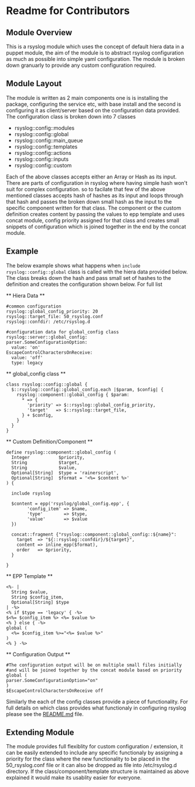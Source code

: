 # Readme for Contributors

## Module Overview
  This is a rsyslog module which uses the concept of default hiera data in a 
  puppet module, the aim of the module is to abstract rsyslog configuration as
  much as possible into simple yaml configuration. The module is broken down
  granuarly to provide any custom configuration required.

## Module Layout
  The module is written as 2 main components one is is installing the package,
  configuring the service etc, with base install and the second is configuring 
  it as client/server based on the configuration data provided. The configuration 
  class is broken down into 7 classes

  - rsyslog::config::modules
  - rsyslog::config::global
  - rsyslog::config::main_queue
  - rsyslog::config::templates
  - rsyslog::config::actions
  - rsyslog::config::inputs
  - rsyslog::config::custom


  Each of the above classes accepts either an Array or Hash as its input. There
  are parts of configuration in rsyslog where having simple hash won't suit for
  complex configuration. so to facilate that few of the above mentioned classes
  accepts hash of hashes as its input and loops through that hash and passes
  the broken down small hash as the input to the specific component written for
  that class. The component or the custom definition creates content by passing 
  the values to epp template and uses concat module, config priority assigned 
  for that class and creates small snippets of configuration which is joined 
  together in the end by the concat module. 

## Example
  The below example shows what happens when `include rsyslog::config::global` class
  is called with the hiera data provided below. The class breaks down the hash
  and pass small set of hashes to the definition and creates the configuration shown
  below. For full list 

  ** Hiera Data **
  ```
  #common configuration
  rsyslog::global_config_priority: 20
  rsyslog::target_file: 50_rsyslog.conf
  rsyslog::confdir: /etc/rsyslog.d

  #configuration data for global_config class
  rsyslog::server::global_config:
  parser.SomeConfigurationOption:
    value: 'on'
  EscapeControlCharactersOnReceive:
    value: 'off'
    type: legacy
  ```

  ** global_config class **
  ```
  class rsyslog::config::global {
    $::rsyslog::config::global_config.each |$param, $config| {
      rsyslog::component::global_config { $param:
        * => {
          'priority' => $::rsyslog::global_config_priority,
          'target'   => $::rsyslog::target_file,
        } + $config,
      }
    }
  }
  ```

  ** Custom Definition/Component **
  ```
  define rsyslog::component::global_config (
    Integer           $priority,
    String            $target,
    String            $value,
    Optional[String]  $type = 'rainerscript',
    Optional[String]  $format = '<%= $content %>'
  ) {
  
    include rsyslog
  
    $content = epp('rsyslog/global_config.epp', {
          'config_item' => $name,
          'type'        => $type,
          'value'       => $value
    })
  
    concat::fragment {"rsyslog::component::global_config::${name}":
      target  => "${::rsyslog::confdir}/${target}",
      content => inline_epp($format),
      order   => $priority,
    }
  
  }
  ```

  ** EPP Template **
  ```
  <%- |
    String $value,
    String $config_item,
    Optional[String] $type
  | -%>
  <% if $type == 'legacy' { -%>
  $<%= $config_item %> <%= $value %>
  <% } else { -%>
  global (
    <%= $config_item %>="<%= $value %>"
  )
  <% } -%>
  ```

  ** Configuration Output **
  ```
  #The configuration output will be on multiple small files initially 
  #and will be joined together by the concat module based on priority
  global (
  parser.SomeConfigurationOption="on"
  )
  $EscapeControlCharactersOnReceive off
  ```
  Similarly the each of the config classes provide a piece of functionality.
  For full details on which class provides what functionaly in configuring 
  rsyslog please see the [README.md](../master/README.md) file.

## Extending Module
  The module provides full flexiblity for custom configuration / extension,
  it can be easily extended to include any specific functionaly by assigning
  a priority for the class where the new functionality to be placed in the
  50_rsyslog.conf file or it can also be dropped as file into /etc/rsyslog.d
  directory. If the class/component/template structure is maintained as above
  explained it would make its usablity easier for everyone.
  
